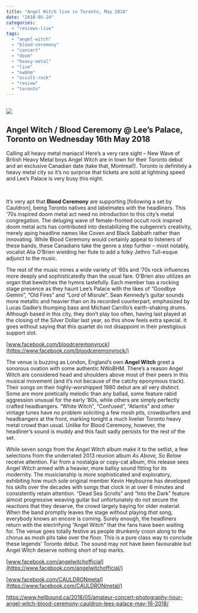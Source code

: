 ```yaml
---
title: "Angel Witch live in Toronto, May 2018"
date: "2018-05-24"
categories: 
  - "reviews-live"
tags: 
  - "angel-witch"
  - "blood-ceremony"
  - "concert"
  - "doom"
  - "heavy-metal"
  - "live"
  - "nwbhm"
  - "occult-rock"
  - "review"
  - "toronto"
---
```


## ![](https://www.hellbound.ca/wp-content/uploads/2018/05/Angel-Witch-Toronto-May-2018.jpg)

## Angel Witch / Blood Ceremony @ Lee’s Palace, Toronto on Wednesday 16th May 2018

Calling all heavy metal maniacs! Here’s a very rare sight – New Wave of British Heavy Metal boys Angel Witch are in town for their Toronto debut and an exclusive Canadian date (take that, Montreal!). Toronto is definitely a heavy metal city so it’s no surprise that tickets are sold at lightning speed and Lee’s Palace is very busy this night.

 

It’s very apt that **Blood Ceremony** are supporting \[following a set by Cauldron\], being Toronto natives and labelmates with the headliners. This ‘70s inspired doom metal act need no introduction to this city’s metal congregation. The deluging wave of female-fronted occult rock inspired doom metal acts has contributed into destabilizing the subgenre’s creativity, merely aping headline names like Coven and Black Sabbath rather than innovating. While Blood Ceremony would certainly appeal to listeners of these bands, these Canadians take the genre a step further – most notably, vocalist Alia O’Brien wielding her flute to add a folky Jethro Tull-esque adjunct to the music.

The rest of the music mines a wide variety of ‘60s and ‘70s rock influences more deeply and sophisticatedly than the usual fare. O’Brien also utilizes an organ that bewitches the hymns tastefully. Each member has a rocking stage presence as they haunt Lee’s Palace with the likes of “Goodbye Gemini”, “Old Fires” and “Lord of Misrule”. Sean Kennedy’s guitar sounds more metallic and heavier than on its recorded counterpart, emphasized by Lucas Gadke’s thumping bass and Michael Carrillo’s earth-shaking drums. Although based in this city, they don’t play too often, having last played at the closing of the Silver Dollar last year, so this show feels extra special. It goes without saying that this quartet do not disappoint in their prestigious support slot.

[www.facebook.com/bloodceremonyrock](https://www.facebook.com/bloodceremonyrock/)

The venue is buzzing as London, England’s own **Angel Witch** greet a sonorous ovation with some authentic NWoBHM. There’s a reason Angel Witch are considered head and shoulders above most of their peers in this musical movement (and it’s not because of the catchy eponymous track). Their songs on their highly-worshipped 1980 debut are all very distinct. Some are more poetically melodic than any ballad, some feature rabid aggression unusual for the early ‘80s, while others are simply perfectly crafted headbangers. “White Witch”, “Confused”, “Atlantis” and other vintage tunes have no problem soliciting a few mosh pits, crowdsurfers and headbangers at the front, marking tonight a much livelier Toronto heavy metal crowd than usual. Unlike for Blood Ceremony, however, the headliner’s sound is muddy and this fault sadly persists for the rest of the set.

While seven songs from the _Angel Witch_ album make it to the setlist, a few selections from the underrated 2013 reunion album _As Above, So Below_ receive attention. Far from a nostalgia or copy-cat album, this release sees Angel Witch armed with a heavier, more ballsy sound fitting for its modernity. The musicianship is more sophisticated and exploratory, exhibiting how much sole original member Kevin Heybourne has developed his skills over the decades with songs that clock in at over 6 minutes and consistently retain attention. “Dead Sea Scrolls” and “Into the Dark” feature almost progressive weaving guitar but unfortunately do not secure the reactions that they deserve, the crowd largely baying for older material. When the band promptly leaves the stage without playing _that_ song, everybody knows an encore is coming. Surely enough, the headliners return with the electrifying “Angel Witch” that the fans have been waiting for. The venue goes totally festive as people drunkenly croon along to the chorus as mosh pits take over the floor. This is a pure class way to conclude these legends’ Toronto debut. The sound may not have been favourable but Angel Witch deserve nothing short of top marks.

[www.facebook.com/angelwitchofficial](https://www.facebook.com/angelwitchofficial/)

[www.facebook.com/CAULDRONmetal](https://www.facebook.com/CAULDRONmetal/)

https://www.hellbound.ca/2018/05/amateur-concert-photography-hour-angel-witch-blood-ceremony-cauldron-lees-palace-may-16-2018/
